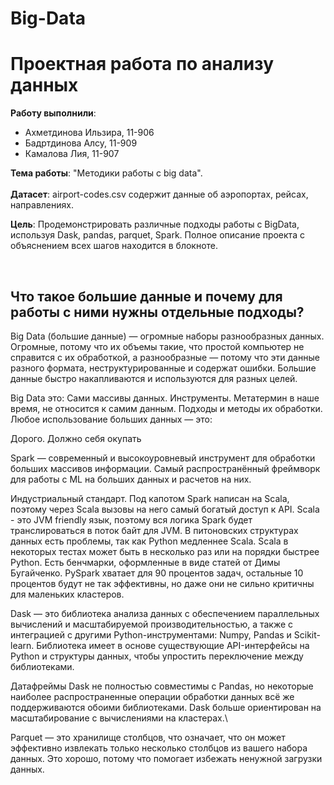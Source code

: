 # Big-Data
# Проектная работа по анализу данных

**Работу выполнили**:
* Ахметдинова Ильзира, 11-906
* Бадртдинова Алсу, 11-909
* Камалова Лия, 11-907


**Тема работы**: "Методики работы с big data".
</br>  
**Датасет**: airport-codes.csv содержит данные об аэропортах, рейсах, направлениях. 
</br>  

**Цель**: Продемонстрировать различные подходы работы с BigData, используя Dask, pandas, parquet, Spark. Полное описание проекта с объяснением всех шагов находится в блокноте.


</br>  

## Что такое большие данные и почему для работы с ними нужны отдельные подходы?

Big Data (большие данные) — огромные наборы разнообразных данных. Огромные, потому что их объемы такие, что простой компьютер не справится с их обработкой, а разнообразные — потому что эти данные разного формата, неструктурированные и содержат ошибки. Большие данные быстро накапливаются и используются для разных целей.


Big Data это:
Сами массивы данных.
Инструменты. Метатермин в наше время, не относится к самим данным.
Подходы и методы их обработки.
Любое использование больших данных — это:

Дорого.
Должно себя окупать

Spark — современный и высокоуровневый инструмент для обработки больших массивов информации. Самый распространённый фреймворк для работы с ML на больших данных и расчетов на них.

Индустриальный стандарт.
Под капотом Spark написан на Scala, поэтому через Scala вызовы на него самый богатый доступ к API.
Scala - это JVM friendly язык, поэтому вся логика Spark будет транслироваться в поток байт для JVM.
В питоновских структурах данных есть проблемы, так как Python медленнее Scala. Scala в некоторых тестах может быть в несколько раз или на порядки быстрее Python. Есть бенчмарки, оформленные в виде статей от Димы Бугайченко.
PySpark хватает для 90 процентов задач, остальные 10 процентов будут не так эффективны, но даже они не сильно критичны для маленьких кластеров.

Dask — это библиотека анализа данных с обеспечением параллельных вычислений и масштабируемой производительностью, а также с интеграцией с другими Python-инструментами: Numpy, Pandas и Scikit-learn. Библиотека имеет в основе существующие API-интерфейсы на Python и структуры данных, чтобы упростить переключение между библиотеками.

Датафреймы Dask не полностью совместимы с Pandas, но некоторые наиболее распространенные операции обработки данных всё же поддерживаются обоими библиотеками. Dask больше ориентирован на масштабирование с вычислениями на кластерах.\

Parquet — это хранилище столбцов, что означает, что он может эффективно извлекать только несколько столбцов из вашего набора данных. Это хорошо, потому что помогает избежать ненужной загрузки данных.
